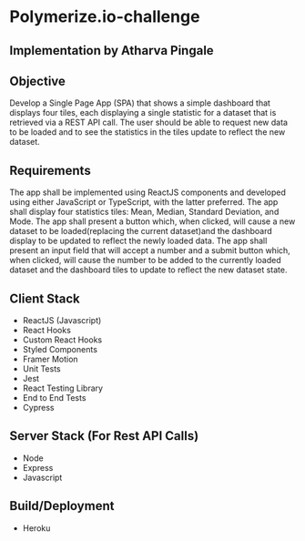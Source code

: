 # Polymerize.io-challenge

## Implementation by Atharva Pingale

## Objective
Develop a Single Page App (SPA) that shows a simple dashboard that displays four tiles, each displaying a single statistic for a dataset that is retrieved via a REST API call. The user should be able to request new data to be loaded and to see the statistics in the tiles update to reflect the new dataset.

## Requirements
The app shall be implemented using ReactJS components and developed using either JavaScript or TypeScript, with the latter preferred.
The app shall display four statistics tiles: Mean, Median, Standard Deviation, and Mode.
The app shall present a button which, when clicked, will cause a new dataset to be loaded(replacing the current dataset)and the dashboard display to be updated to reflect the newly loaded data.
The app shall present an input field that will accept a number and a submit button which, when clicked, will cause the number to be added to the currently loaded dataset and the dashboard tiles to update to reflect the new dataset state.

## Client Stack
<ul>
  <li>ReactJS (Javascript)</li>
  <li>React Hooks</li>
  <li>Custom React Hooks</li>
  <li>Styled Components</li>
  <li>Framer Motion</li>
  <li>Unit Tests</li>
  <li>Jest</li>
  <li>React Testing Library</li>
  <li>End to End Tests</li>
  <li>Cypress</li>
</ul>

## Server Stack (For Rest API Calls)
<ul>
  <li>Node</li>
  <li>Express</li>
  <li>Javascript</li>
 </ul>

## Build/Deployment
<ul>
  <li>Heroku</li>
 </ul>
